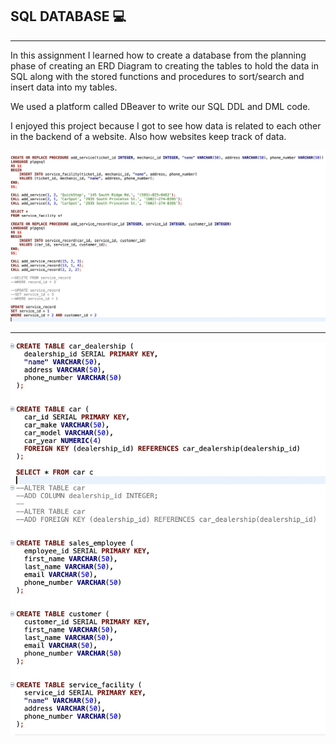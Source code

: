 ## SQL DATABASE :computer:
<hr>
In this assignment I learned how to create a database from the planning phase of creating an ERD Diagram to creating the tables to hold the data in SQL along with the stored functions and procedures to sort/search and insert data into my tables.

We used a platform called DBeaver to write our SQL DDL and DML code.

I enjoyed this project because I got to see how data is related to each other in the backend of a website. Also how websites keep track of data.

![DML](photo_1.jpeg)
<hr>

![DDL](photo_2.jpeg)